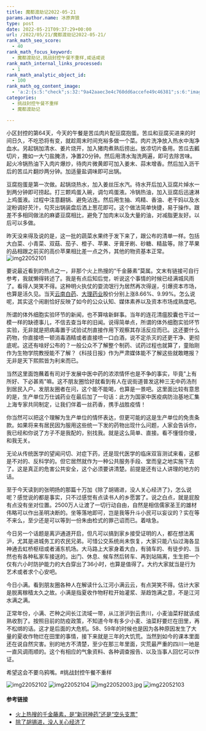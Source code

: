 ```yaml
---
title: 魔都渡劫记2022-05-21
params.author.name: 冰原奔狼
type: post
date: 2022-05-21T09:37:29+00:00
url: /2022/05/21/魔都渡劫记2022-05-21/
rank_math_seo_score:
  - 40
rank_math_focus_keyword:
  - 魔都渡劫记,挑战封控午餐不重样,咸话咸说
rank_math_internal_links_processed:
  - 1
rank_math_analytic_object_id:
  - 100
rank_math_og_content_image:
  - 'a:2:{s:5:"check";s:32:"9a42aaec3e4c760dd6accefe49c46381";s:6:"images";a:0:{}}'
categories:
  - 挑战封控午餐不重样
  - 魔都渡劫记

---
```

小区封控的第64天，今天的午餐是苦瓜肉片配豆腐抱蛋。苦瓜和豆腐买进来的时间日久，不吃恐将有变，就趁周末时间充裕多做一个菜。肉片洗净放入热水中淘净血水。另起锅加清水、姜片烧开，加入猪肉煮熟后捞出。放凉切片备用。苦瓜去瓤切片，撒如一大勺盐腌渍，净置20分钟。然后用清水淘洗两遍，即可去除苦味。起火冷锅热油下入肉片爆炒，待肉片微黄即可加入姜末、蒜末增香。然后加入沥干后的苦瓜片翻炒两分钟。加适量盐调味即可出锅。

豆腐抱蛋是第一次做。起锅烧热水，加入姜丝压水汽。待水开后加入豆腐片焯水一到两分钟即可捞起。打三颗鸡蛋入碗，调匀鸡蛋液。冷锅热油，加入豆腐后迅速淋上鸡蛋液。过程中注意翻锅、避免沾连。然后用生抽、鸡精、香油、老干妈以及水淀粉调好芡汁，勾芡出锅装盘后洒上葱花即可。这个做法简单快捷，易于操作。跟差不多相同做法的麻婆豆腐相比，避免了加肉末以及大量的油，对减脂更友好。以后可以多做。

昨天没来得及说的是，这一批的蔬菜水果终于发下来了，跟公布的清单一样。包括大白菜、小青菜、双菇、茄子、橙子、苹果、牙膏牙刷、砂糖、精盐等。除了苹果的品相跟之前买的高价苹果相比差一点之外，其他的物资基本正常。
<img decoding="async" src="https://i0.wp.com/s2.loli.net/2022/05/21/mRQ1dokn7VABrxS.jpg?w=640&#038;ssl=1" alt="img22052101" data-recalc-dims="1" />

要说最近看到的热点之一，非那个火上热搜的“千金藤素”莫属。文末有链接可自行参考，我就懒得转述了。我是有点后知后觉，听说这个事情的时候已经满城风雨了。看得人哭笑不得。这种明火执仗的耍流氓行为居然再次得逞，引爆资本市场，也算是活久见。当天[云南白药][1]、[大理药业][2]股价分别上涨8.66%、9.99%。怎么说呢，其实这个闹剧恰好反映了如今的公众认知、媒体素养以及资本市场成熟度吧。

所谓的体外细胞实验环节的新闻，也不算啥新鲜事。当年的连花清瘟胶囊也干过一模一样的缺德事儿，不信去查当年的旧闻。说得简单点，所谓的体外细胞实验环节实验，无非就是把病毒置于试验试剂直接作用下观察其存活反应而已。这还要什么药物，你直接喷一顿消毒酒精或者直接喷一口白酒，说不定杀灭的还更干净、更彻底呢。这还有啥好公布的？一般公众不了解整个制药、试药过程也就算了，童贻刚作为生物学院教授能不了解？《科技日报》作为严肃媒体能不了解这些就敢瞎报？无非是天下熙熙皆为利来而已。

当然这里面饱蘸着有司对于发展中医中药的浓浓情怀也是不争的事实，毕竟"上有所好、下必甚焉"嘛。这不朋友圈恰好就看到有人在说街道普发这种三无中药汤剂到居民入户。发朋友圈者在问，这个能不能喝，也算是一景吧。这里面比较有意思的是，生产单位万仕诚药业在最后加了一句话：此方为国家中医疫病防治基地汇集上海专家共同制定，让我们伴着一丝药香，携手战胜疫情！

你当然可以把这个理解为生产单位的情怀表达，但更可能的这是生产单位的免责条款。如果将来有居民因为服用这些统一下发的药物出现什么问题，人家会告诉你，我已经和你说了方子不是我配的，别找我。就是这么简单、直接。看不懂怪你傻，和我无关。

无论从传统医学的望闻问切、对症下药，还是现代医学的临床双盲测试来看，这都是不对的、反科学的。但它居然就作为一种公共服务手段、堂而皇之地实施下去了。这是真正的危害公共安全，这个必须要讲清楚。前提是还有让人讲理的地方的话。

至于今天读到的张明扬的那篇十万加《除了胡锡进，没人关心经济了》，怎么说呢？感觉说的都是事实，只不过感觉有点读书人的乡愿罢了。说之白点，就是屁股有点没有坐对位置。2500万人让渡了一切行动自由，自然是相信儒家圣王的雄材伟略可以作出圣明决断的。坐等落地即可，岂是我等升斗小民可以妄议的？实在等不来么，至少还是可以等到一份朱由检式的罪己诏而已。着啥急。

今日另一个话题是离沪通道开启，但凡可以搞到家乡接受证明的人，都在想法离沪，尤其是进城务工的农民兄弟。可惜公交系统尚未恢复，大家只能八仙过海各显神通去虹桥枢纽或者浦东机场。大马路上大家身着大白，有骑车的、有徒步的、当然也有各种私家车接送的。出门、休息、候车然后转车、再到站隔离，生生把一个仅有六小时防护能力的大白穿出了36小时，也算是值得了。大约大家就当是行为艺术或者求个心安吧。

今日小满。看到朋友圈各种人在解读什么江河小满云云，有点哭笑不得。估计大家是脱离稼穑太久之故。小满是指夏收作物籽粒开始灌浆、渐趋饱满之意，不是江河水满之满。

正常年份，小满、芒种之间长江流域一带，从江浙沪到云贵川，小麦油菜籽就该成熟收割了。按照目前的防疫政策，不知道今年有多少小麦、油菜籽要烂在田里，再不松绑的话。这才是后面的大危机。58、59年的时候也是因为各种原因发生了大量的夏收作物烂在田里的事情，接下来就是三年的大饥荒。当然到如今的课本里面还在说自然灾害。别的地方不清楚，至少在那三年里面，灾荒最严重的四川一地是一直风调雨顺的。这个有相应的气象资料、各种调查报告、以及当事人回忆可以作证。

希望这会不要乌鸦嘴。#挑战封控午餐不重样

<img decoding="async" src="https://i0.wp.com/s2.loli.net/2022/05/21/5zKDsUqACBIrkpE.jpg?w=640&#038;ssl=1" alt="img22052102" data-recalc-dims="1" />
<img decoding="async" src="https://i0.wp.com/s2.loli.net/2022/05/21/kgWdaK32FiuUnMp.jpg?w=640&#038;ssl=1" alt="img22052104" data-recalc-dims="1" />
<img decoding="async" src="https://i0.wp.com/s2.loli.net/2022/05/20/capA8nvmDeTWXQO.jpg?w=640&#038;ssl=1" alt="img22052003.jpg" data-recalc-dims="1" />
<img decoding="async" src="https://i0.wp.com/s2.loli.net/2022/05/21/RwdqnQH5KhfpeNY.jpg?w=640&#038;ssl=1" alt="img22052103" data-recalc-dims="1" />

#### 参考链接

  * [火上热搜的千金藤素，是“新冠神药”还是“空头支票”][3]
  * [除了胡锡进，没人关心经济了][4]

 [1]: https://finance.sina.com.cn/realstock/company/sz000538/nc.shtml
 [2]: https://finance.sina.com.cn/realstock/company/sh603963/nc.shtml
 [3]: https://finance.sina.com.cn/stock/hyyj/2022-05-18/doc-imcwiwst8127456.shtml
 [4]: https://mp.weixin.qq.com/s/nzqXkx4b-A-4cHqxFnfNhQ
